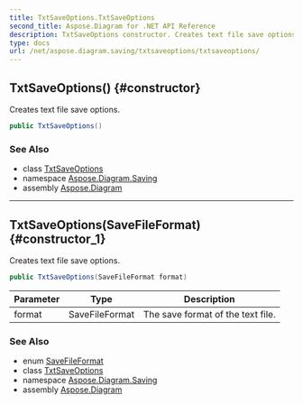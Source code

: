 ```yaml
---
title: TxtSaveOptions.TxtSaveOptions
second_title: Aspose.Diagram for .NET API Reference
description: TxtSaveOptions constructor. Creates text file save options
type: docs
url: /net/aspose.diagram.saving/txtsaveoptions/txtsaveoptions/
---
```

## TxtSaveOptions() {#constructor}

Creates text file save options.

```csharp
public TxtSaveOptions()
```

### See Also

* class [TxtSaveOptions](../)
* namespace [Aspose.Diagram.Saving](../../txtsaveoptions/)
* assembly [Aspose.Diagram](../../../)

---

## TxtSaveOptions(SaveFileFormat) {#constructor_1}

Creates text file save options.

```csharp
public TxtSaveOptions(SaveFileFormat format)
```

| Parameter | Type | Description |
| --- | --- | --- |
| format | SaveFileFormat | The save format of the text file. |

### See Also

* enum [SaveFileFormat](../../../aspose.diagram/savefileformat/)
* class [TxtSaveOptions](../)
* namespace [Aspose.Diagram.Saving](../../txtsaveoptions/)
* assembly [Aspose.Diagram](../../../)


